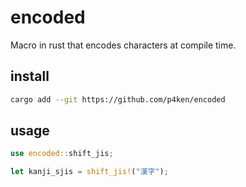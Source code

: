 # encoded

Macro in rust that encodes characters at compile time.

## install

```sh
cargo add --git https://github.com/p4ken/encoded
```

## usage

```rs
use encoded::shift_jis;

let kanji_sjis = shift_jis!("漢字");
```
